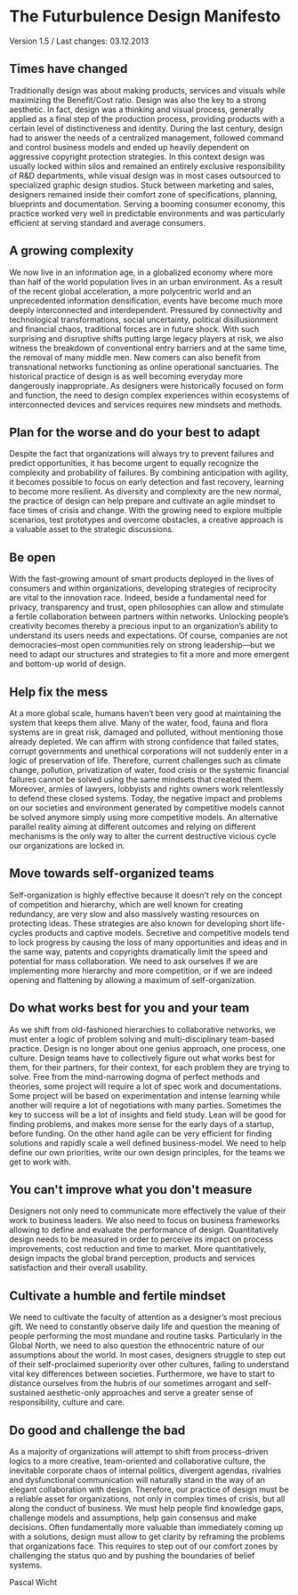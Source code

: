 # The Futurbulence Design Manifesto
Version 1.5 / Last changes: 03.12.2013

## Times have changed
Traditionally design was about making products, services and visuals while maximizing the Benefit/Cost ratio. Design was also the key to a strong aesthetic. In fact, design was a thinking and visual process, generally applied as a final step of the production process, providing products with a certain level of distinctiveness and identity. During the last century, design had to answer the needs of a centralized management, followed command and control business models and ended up heavily dependent on aggressive copyright protection strategies. In this context design was usually locked within silos and remained an entirely exclusive responsibility of R&D departments, while visual design was in most cases outsourced to specialized graphic design studios. Stuck between marketing and sales, designers remained inside their comfort zone of specifications, planning, blueprints and documentation. Serving a booming consumer economy, this practice worked very well in predictable environments and was particularly efficient at serving standard and average consumers.

## A growing complexity
We now live in an information age, in a globalized economy where more than half of the world population lives in an urban environment. As a result of the recent global acceleration, a more polycentric world and an unprecedented information densification, events have become much more deeply interconnected and interdependent. Pressured by connectivity and technological transformations, social uncertainty, political disillusionment and financial chaos, traditional forces are in future shock. With such surprising and disruptive shifts putting large legacy players at risk, we also witness the breakdown of conventional entry barriers and at the same time, the removal of many middle men. New comers can also benefit from transnational networks functioning as online operational sanctuaries. The historical practice of design is as well becoming everyday more dangerously inappropriate. As designers were historically focused on form and function, the need to design complex experiences within ecosystems of interconnected devices and services requires new mindsets and methods.

## Plan for the worse and do your best to adapt
Despite the fact that organizations will always try to prevent failures and predict opportunities, it has become urgent to equally recognize the complexity and probability of failures. By combining anticipation with agility, it becomes possible to focus on early detection and fast recovery, learning to become more resilient. As diversity and complexity are the new normal, the practice of design can help prepare and cultivate an agile mindset to face times of crisis and change. With the growing need to explore multiple scenarios, test prototypes and overcome obstacles, a creative approach is a valuable asset to the strategic discussions.

## Be open
With the fast-growing amount of smart products deployed in the lives of consumers and within organizations, developing strategies of reciprocity are vital to the innovation race. Indeed, beside a fundamental need for privacy, transparency and trust, open philosophies can allow and stimulate a fertile collaboration between partners within networks. Unlocking people’s creativity becomes thereby a precious input to an organization’s ability to understand its users needs and expectations. Of course, companies are not democracies–most open communities rely on strong leadership—but we need to adapt our structures and strategies to fit a more and more emergent and bottom-up world of design.

## Help fix the mess
At a more global scale, humans haven’t been very good at maintaining the system that keeps them alive. Many of the water, food, fauna and flora systems are in great risk, damaged and polluted, without mentioning those already depleted. We can affirm with strong confidence that failed states, corrupt governments and unethical corporations will not suddenly enter in a logic of preservation of life. Therefore, current challenges such as climate change, pollution, privatization of water, food crisis or the systemic financial failures cannot be solved using the same mindsets that created them. Moreover, armies of lawyers, lobbyists and rights owners work relentlessly to defend these closed systems. Today, the negative impact and problems on our societies and environment generated by competitive models cannot be solved anymore simply using more competitive models. An alternative parallel reality aiming at different outcomes and relying on different mechanisms is the only way to alter the current destructive vicious cycle our organizations are locked in.

## Move towards self-organized teams
Self-organization is highly effective because it doesn’t rely on the concept of competition and hierarchy, which are well known for creating redundancy, are very slow and also massively wasting resources on protecting ideas. These strategies are also known for developing short life-cycles products and captive models. Secretive and competitive models tend to lock progress by causing the loss of many opportunities and ideas and in the same way, patents and copyrights dramatically limit the speed and potential for mass collaboration. We need to ask ourselves if we are implementing more hierarchy and more competition, or if we are indeed opening and flattening by allowing a maximum of self-organization.

## Do what works best for you and your team
As we shift from old-fashioned hierarchies to collaborative networks, we must enter a logic of problem solving and multi-disciplinary team-based practice. Design is no longer about one genius approach, one process, one culture. Design teams have to collectively figure out what works best for them, for their partners, for their context, for each problem they are trying to solve. Free from the mind-narrowing dogma of perfect methods and theories, some project will require a lot of spec work and documentations. Some project will be based on experimentation and intense learning while another will require a lot of negotiations with many parties. Sometimes the key to success will be a lot of insights and field study. Lean will be good for finding problems, and makes more sense for the early days of a startup, before funding. On the other hand agile can be very efficient for finding solutions and rapidly scale a well defined business-model. We need to help define our own priorities, write our own design principles, for the teams we get to work with.

## You can't improve what you don't measure
Designers  not only need to communicate more effectively the value of their work to business leaders. We also need to focus on business frameworks allowing to define and evaluate the performance of design. Quantitatively design needs to be measured in order to perceive its impact on process improvements, cost reduction and time to market. More quantitatively, design impacts the global brand perception, products and services satisfaction and their overall usability.

## Cultivate a humble and fertile mindset
We need to cultivate the faculty of attention as a designer’s most precious gift. We need to constantly observe daily life and question the meaning of people performing the most mundane and routine tasks.  Particularly in the Global North, we need to also question the ethnocentric nature of our assumptions about the world. In most cases, designers struggle to step out of their self-proclaimed superiority over other cultures, failing to understand vital key differences between societies. Furthermore, we have to start to distance ourselves from the hubris of our sometimes arrogant and self-sustained aesthetic-only approaches and serve a greater sense of responsibility, culture and care.

## Do good and challenge the bad
As a majority of organizations will attempt to shift from process-driven logics to a more creative, team-oriented and collaborative culture, the inevitable corporate chaos of internal politics, divergent agendas, rivalries and dysfunctional communication will naturally stand in the way of an elegant collaboration with design. Therefore, our practice of design must be a reliable asset for organizations, not only in complex times of crisis, but all along the conduct of business. We must help people find knowledge gaps, challenge models and assumptions, help gain consensus and make decisions. Often fundamentally more valuable than immediately coming up with a solutions, design must allow to get clarity by reframing the problems that organizations face. This requires to step out of our comfort zones by challenging the status quo and by pushing the boundaries of belief systems.

Pascal Wicht
